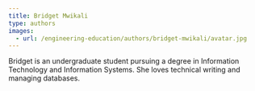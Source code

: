 ```yaml
---
title: Bridget Mwikali
type: authors
images:
  - url: /engineering-education/authors/bridget-mwikali/avatar.jpg 
---
```

Bridget is an undergraduate student pursuing a degree in Information Technology and Information Systems. She loves technical writing and managing databases.
